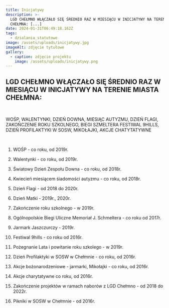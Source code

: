 ```yaml
---
title: Inicjatywy
description: >-
  LGD CHEŁMNO WŁĄCZAŁO SIĘ ŚREDNIO RAZ W MIESIĄCU W INICJATYWY NA TERENIE MIASTA
  CHEŁMNA: [...]
date: 2024-01-31T06:49:18.162Z
tags:
  - dzialania_statutowe
image: /assets/uploads/inicjatywy.jpg
imageAlt: zdjęcie tytułowe
gallery:
  - caption: zdjęcie projektu
    image: /assets/uploads/inicjatywy.png
---
```

## LGD CHEŁMNO WŁĄCZAŁO SIĘ ŚREDNIO RAZ W MIESIĄCU W INICJATYWY NA TERENIE MIASTA CHEŁMNA:

<br>

WOŚP, WALENTYNKI, DZIEŃ DOWNA, MIESIĄC AUTYZMU, DZIEŃ FLAGI, ZAKOŃCZENIE ROKU SZKOLNEGO, BIEGI SZMELTERA FESTIWAL 9HILLS, DZIEŃ PROFILAKTYKI W SOSW, MIKOŁAJKI, AKCJE CHATYTATYWNE

<br>

1. WOŚP - co roku, od 2019r.

2. Walentynki - co roku, od 2019r.

3. Światowy Dzień Zespołu Downa - co roku, od 2018r.

4. Kwiecień miesiącem śiadomości autyzmu - co roku, od 2018r.

5. Dzień Flagi - od 2018 do 2020r.

6. Dzień Matki - 2019r., 2020r.

7. Zakończenie roku szkolnego - w 2019r.

8. Ogólnopolskie Biegi Uliczne Memoriał J. Schmeltera - co roku od 2017r.

9. Jarmark Jaszczurczy - 2019r.

10. Festiwal 9hills - co roku od 2016r.

11. Pożegnanie Lata i powitanie roku szkolego - w 2019r.

12. Dzień Profilaktyki w SOSW w Chełmnie - co roku, od 2016r.

13. Akcje bożonarodzeniowe - jarmarki, Mikołajki - co roku, od 2016r.

14. Akcje charytatywne co roku, od 2016r.

15. Zakończenie projektów w ramach naborów z LGD Chełmno - od 2018 do 2022r.

16. Pikniki w SOSW w Chełmnie - od 2016r.
